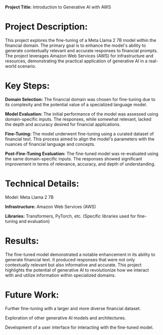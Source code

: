 **Project Title:** Introduction to Generative AI with AWS

# Project Description:

This project explores the fine-tuning of a Meta Llama 2 7B model within the financial domain. The primary goal is to enhance the model's ability to generate contextually relevant and accurate responses to financial prompts. The project leverages Amazon Web Services (AWS) for infrastructure and resources, demonstrating the practical application of generative AI in a real-world scenario.

# **Key Steps:**

**Domain Selection:** The financial domain was chosen for fine-tuning due to its complexity and the potential value of a specialized language model.

**Model Evaluation:** The initial performance of the model was assessed using domain-specific inputs. The responses, while somewhat relevant, lacked the depth and accuracy desired for financial applications.

**Fine-Tuning:** The model underwent fine-tuning using a curated dataset of financial text. This process aimed to align the model's parameters with the nuances of financial language and concepts.

**Post-Fine-Tuning Evaluation:** The fine-tuned model was re-evaluated using the same domain-specific inputs. The responses showed significant improvement in terms of relevance, accuracy, and depth of understanding.

# Technical Details:

Model: Meta Llama 2 7B

**Infrastructure:** Amazon Web Services (AWS)

**Libraries:** Transformers, PyTorch, etc. (Specific libraries used for fine-tuning and evaluation)

# Results:

The fine-tuned model demonstrated a notable enhancement in its ability to generate financial text. It produced responses that were not only contextually relevant but also informative and accurate. This project highlights the potential of generative AI to revolutionize how we interact with and utilize information within specialized domains.

# Future Work:

Further fine-tuning with a larger and more diverse financial dataset.

Exploration of other generative AI models and architectures.

Development of a user interface for interacting with the fine-tuned model.
